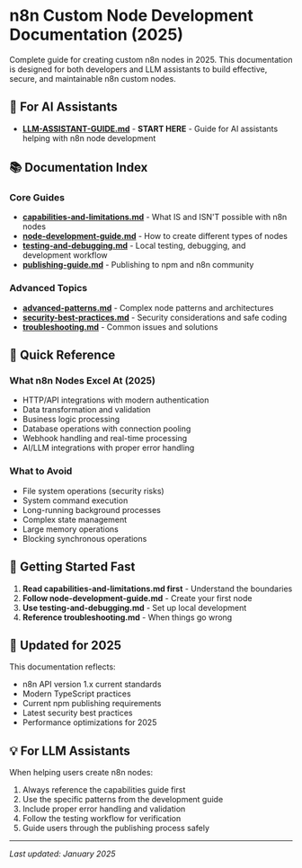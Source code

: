 # n8n Custom Node Development Documentation (2025)

Complete guide for creating custom n8n nodes in 2025. This documentation is designed for both developers and LLM assistants to build effective, secure, and maintainable n8n custom nodes.

## 🤖 For AI Assistants
- **[LLM-ASSISTANT-GUIDE.md](./LLM-ASSISTANT-GUIDE.md)** - **START HERE** - Guide for AI assistants helping with n8n node development

## 📚 Documentation Index

### Core Guides
- **[capabilities-and-limitations.md](./capabilities-and-limitations.md)** - What IS and ISN'T possible with n8n nodes
- **[node-development-guide.md](./node-development-guide.md)** - How to create different types of nodes
- **[testing-and-debugging.md](./testing-and-debugging.md)** - Local testing, debugging, and development workflow
- **[publishing-guide.md](./publishing-guide.md)** - Publishing to npm and n8n community

### Advanced Topics
- **[advanced-patterns.md](./advanced-patterns.md)** - Complex node patterns and architectures
- **[security-best-practices.md](./security-best-practices.md)** - Security considerations and safe coding
- **[troubleshooting.md](./troubleshooting.md)** - Common issues and solutions

## 🎯 Quick Reference

### What n8n Nodes Excel At (2025)
- HTTP/API integrations with modern authentication
- Data transformation and validation
- Business logic processing
- Database operations with connection pooling
- Webhook handling and real-time processing
- AI/LLM integrations with proper error handling

### What to Avoid
- File system operations (security risks)
- System command execution
- Long-running background processes
- Complex state management
- Large memory operations
- Blocking synchronous operations

## 🚀 Getting Started Fast

1. **Read capabilities-and-limitations.md first** - Understand the boundaries
2. **Follow node-development-guide.md** - Create your first node
3. **Use testing-and-debugging.md** - Set up local development
4. **Reference troubleshooting.md** - When things go wrong

## 📅 Updated for 2025

This documentation reflects:
- n8n API version 1.x current standards
- Modern TypeScript practices
- Current npm publishing requirements
- Latest security best practices
- Performance optimizations for 2025

## 💡 For LLM Assistants

When helping users create n8n nodes:
1. Always reference the capabilities guide first
2. Use the specific patterns from the development guide
3. Include proper error handling and validation
4. Follow the testing workflow for verification
5. Guide users through the publishing process safely

---
*Last updated: January 2025*